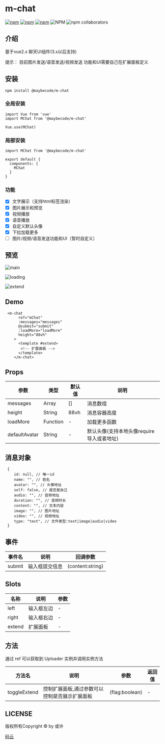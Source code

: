 
# m-chat
[![npm](https://img.shields.io/npm/v/@maybecode/m-chat.svg)](https://www.npmjs.com/package/@maybecode/m-chat)
[![npm](https://img.shields.io/npm/dt/@maybecode/m-chat.svg)](https://www.npmjs.com/package/@maybecode/m-chat)
[![npm](https://img.shields.io/bundlephobia/min/@maybecode/m-chat.svg)](https://www.npmjs.com/package/@maybecode/m-chat)
![NPM](https://img.shields.io/npm/l/@maybecode/m-chat)
![npm collaborators](https://img.shields.io/npm/collaborators/@maybecode/m-chat)

## 介绍
基于vue2.x 聊天UI组件(3.x以后支持)

提示： 目前图片发送/语音发送/视频发送 功能和UI需要自己在扩展面板定义 

## 安装
```
npm install @maybecode/m-chat
```
### 全局安装
```
import Vue from 'vue'
import MChat from '@maybecode/m-chat'

Vue.use(MChat)
```
### 局部安装
```
import MChat from '@maybecode/m-chat'

export default {
  components: {
    MChat
  }
}
```
### 功能
- [x] 文字展示（支持html标签渲染）
- [x] 图片展示和预览
- [x] 视频播放
- [x] 语音播放
- [x] 自定义默认头像
- [x] 下拉加载更多
- [ ] 图片/视频/语音发送功能和UI（暂时自定义）
## 预览
![main](https://m-chat-1251804846.cos.ap-nanjing.myqcloud.com/%E9%A2%84%E8%A7%88/main.png)

![loading](https://m-chat-1251804846.cos.ap-nanjing.myqcloud.com/%E9%A2%84%E8%A7%88/loading.png)

![extend](https://m-chat-1251804846.cos.ap-nanjing.myqcloud.com/%E9%A2%84%E8%A7%88/extend.png)
## Demo
```
 <m-chat
      ref="mChat"
      :messages="messages"
      @submit="submit"
      :loadMore="loadMore"
      height="88vh"
    >
      <template #extend>
       <!-- 扩展面板 -->
      </template>
    </m-chat>
```
## Props

| 参数          | 类型     | 默认值 | 说明                                      |
| ------------- | -------- | ------ | ----------------------------------------- |
| messages      | Array    | []     | 消息数组                                  |
| height        | String   | 88vh   | 消息容器高度                              |
| loadMore      | Function | -      | 加载更多函数                              |
| defaultAvatar | String   | -      | 默认头像(支持本地头像require导入或者地址) |


## 消息对象
```
 {
    id: null, // 唯一id
    name: "", // 姓名
    avatar: "", // 头像地址
    self: false, // 是否是自己
    audio: "", // 音频地址
    duration: "", // 音频时长
    content: "", // 文本内容
    image: "", // 图片地址
    video: "", // 视频地址
    type: "text", // 文件类型:text|image|audio|video   
 }
```

## 事件

| 事件名 | 说明           | 回调参数         |
| ------ | -------------- | ---------------- |
| submit | 输入框提交信息 | (content:string) |

## Slots
| 名称   | 说明       | 参数 |
| ------ | ---------- | ---- |
| left   | 输入框左边 | -    |
| right  | 输入框右边 | -    |
| extend | 扩展面板   | -    |

## 方法
通过 ref 可以获取到 Uploader 实例并调用实例方法

| 方法名       | 说明                                          | 参数           | 返回值 |
| ------------ | --------------------------------------------- | -------------- | ------ |
| toggleExtend | 控制扩展面板,通过参数可以控制是否展示扩展面板 | (flag:boolean) | -      |


## LICENSE

 版权所有Copyright ©  by 或许

 [码云](https://gitee.com/null_639_5368)
  

